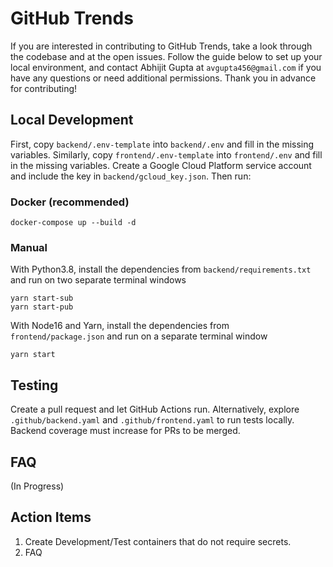# GitHub Trends

If you are interested in contributing to GitHub Trends, take a look through the codebase and at the open issues. Follow the guide below to set up your local environment, and contact Abhijit Gupta at `avgupta456@gmail.com` if you have any questions or need additional permissions. Thank you in advance for contributing!

## Local Development

First, copy `backend/.env-template` into `backend/.env` and fill in the missing variables. Similarly, copy `frontend/.env-template` into `frontend/.env` and fill in the missing variables. Create a Google Cloud Platform service account and include the key in `backend/gcloud_key.json`. Then run:

### Docker (recommended)

```
docker-compose up --build -d
```

### Manual

With Python3.8, install the dependencies from `backend/requirements.txt` and run on two separate terminal windows

```
yarn start-sub
yarn start-pub
```

With Node16 and Yarn, install the dependencies from `frontend/package.json` and run on a separate terminal window

```
yarn start
```

## Testing

Create a pull request and let GitHub Actions run. Alternatively, explore `.github/backend.yaml` and `.github/frontend.yaml` to run tests locally. Backend coverage must increase for PRs to be merged.

## FAQ

(In Progress)

## Action Items

1. Create Development/Test containers that do not require secrets.
2. FAQ
